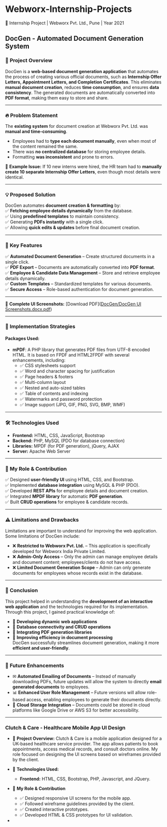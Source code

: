 # Webworx-Internship-Projects
🚀 Internship Project | Webworx Pvt. Ltd., Pune | Year 2021

## DocGen - Automated Document Generation System

### 📌 **Project Overview**  
DocGen is a **web-based document generation application** that automates the process of creating various official documents, such as **Internship Offer Letters, Appointment Letters, and Completion Certificates**. This eliminates **manual document creation**, reduces **time consumption**, and ensures **data consistency**. The generated documents are automatically converted into **PDF format**, making them easy to store and share.  

---

### 🔥 **Problem Statement**  
The **existing system** for document creation at Webworx Pvt. Ltd. was **manual and time-consuming**.  
- Employees had to **type each document manually**, even when most of the content remained the same.  
- There was **no centralized database** for storing employee details.  
- Formatting **was inconsistent** and prone to errors.  

🔴 **Example Issue:** If 10 new interns were hired, the HR team had to **manually create 10 separate Internship Offer Letters**, even though most details were identical.  

---

### 💡 **Proposed Solution**  
DocGen automates **document creation & formatting** by:  
✅ **Fetching employee details dynamically** from the database.  
✅ Using **predefined templates** to maintain consistency.  
✅ Generating **PDFs instantly** with a single click.  
✅ Allowing **quick edits & updates** before final document creation.  

---

### 🌟 **Key Features**  
✅ **Automated Document Generation** – Create structured documents in a single click.  
✅ **PDF Export** – Documents are automatically converted into **PDF format**.  
✅ **Employee & Candidate Data Management** – Store and retrieve employee details dynamically.  
✅ **Custom Templates** – Standardized templates for various documents.  
✅ **Secure Access** – Role-based authentication for document generation.  

---

📎 **Complete UI Screenshots:** [Download PDF]([DocGen/DocGen UI Screenshots.docx.pdf](https://github.com/OctoGeniusBard/Webworx-Internship-Projects/blob/main/DocGen/DocGen%20UI%20Screenshots.docx.pdf))  

---


### 🔧 **Implementation Strategies**  
#### **Packages Used:**  
- **mPDF**: A PHP library that generates PDF files from UTF-8 encoded HTML. It is based on FPDF and HTML2FPDF with several enhancements, including:
  - ✅ CSS stylesheets support
  - ✅ Word and character spacing for justification
  - ✅ Page headers & footers
  - ✅ Multi-column layout
  - ✅ Nested and auto-sized tables
  - ✅ Table of contents and indexing
  - ✅ Watermarks and password protection
  - ✅ Image support (JPG, GIF, PNG, SVG, BMP, WMF)
    
---

### 🛠 **Technologies Used**  
- **Frontend:** HTML, CSS, JavaScript, Bootstrap  
- **Backend:** PHP, MySQL (PDO for database connection)  
- **Libraries:** MPDF (for PDF generation), jQuery, AJAX  
- **Server:** Apache Web Server  

---

### 🎯 **My Role & Contribution**  
✅ Designed **user-friendly UI** using HTML, CSS, and Bootstrap.  
✅ Implemented **database integration** using MySQL & PHP (PDO).  
✅ Developed **REST APIs** for employee details and document creation.  
✅ Integrated **MPDF library** for automatic **PDF generation**.  
✅ Built **CRUD operations** for employee & candidate records.  

---
### ⚠ **Limitations and Drawbacks**  
Limitations are important to understand for improving the web application. Some limitations of DocGen include:  
- ❌ **Restricted to Webworx Pvt. Ltd.** – This application is specifically developed for Webworx India Private Limited.  
- ❌ **Admin-Only Access** – Only the admin can manage employee details and document content; employees/clients do not have access.  
- ❌ **Limited Document Generation Scope** – Admin can only generate documents for employees whose records exist in the database.  

---

### 📢 **Conclusion**  
This project helped in understanding the **development of an interactive web application** and the technologies required for its implementation. Through this project, I gained practical knowledge of:
- 🌟 **Developing dynamic web applications**
- 🌟 **Database connectivity and CRUD operations**
- 🌟 **Integrating PDF generation libraries**
- 🌟 **Improving efficiency in document processing**  
DocGen successfully streamlines document generation, making it more **efficient and user-friendly**.  

---

### 🚀 **Future Enhancements**  
- ✉ **Automated Emailing of Documents** – Instead of manually downloading PDFs, future updates will allow the system to directly **email generated documents** to employees.  
- 📊 **Enhanced User Role Management** – Future versions will allow role-based access, enabling employees to generate their documents directly.  
- 📂 **Cloud Storage Integration** – Documents could be stored in cloud platforms like Google Drive or AWS S3 for better accessibility.  

---
     
### Clutch & Care - Healthcare Mobile App UI Design
- 📌 **Project Overview:**
Clutch & Care is a mobile application designed for a UK-based healthcare service provider. The app allows patients to book appointments, access medical records, and consult doctors online. My role focused on designing the UI screens based on wireframes provided by the client.

- 🎨 **Technologies Used:**
    - **Frontend:** HTML, CSS, Bootstrap, PHP, Javascript, and JQuery.

- 🎯 **My Role & Contribution**
    - ✅ Designed responsive UI screens for the mobile app.
    - ✅ Followed wireframe guidelines provided by the client.
    - ✅ Created interactive prototypes.
    - ✅ Developed HTML & CSS prototypes for UI validation.
 
- 
